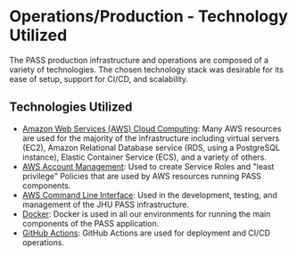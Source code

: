 # Operations/Production - Technology Utilized

The PASS production infrastructure and operations are composed of a variety of technologies. The chosen technology stack
was desirable for its ease of setup, support for CI/CD, and scalability. 

## Technologies Utilized

- [Amazon Web Services (AWS) Cloud Computing](https://aws.amazon.com): Many AWS resources are used for the majority of the
infrastructure including virtual servers (EC2), Amazon Relational Database service (RDS, using a PostgreSQL instance),
Elastic Container Service (ECS), and a variety of others.
- [AWS Account Management](https://aws.amazon.com/account/): Used to create Service Roles and "least privilege" Policies that are used by AWS 
resources running PASS components.
- [AWS Command Line Interface](https://aws.amazon.com/cli/): Used in the development, testing, and management of the JHU
PASS infrastructure.
- [Docker](https://www.docker.com/): Docker is used in all our environments for running the main components of the PASS
application.
- [GitHub Actions](https://docs.github.com/en/actions): GitHub Actions are used for deployment and CI/CD operations.
